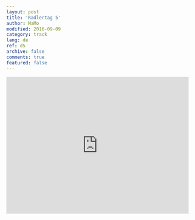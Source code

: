 ```yaml
---   
layout: post 
title: 'Radlertag 5'  
author: MaMo 
modified: 2016-09-09
category: track 
lang: de 
ref: d5
archive: false 
comments: true 
featured: false 
--- 
```


                                                                                                                                                                                                                                                                                                                                                                                                                                                                                                              

<iframe width='480' height='360' src='http://track-kit.net/maps_s3/?v=embed&track=229808  
.gpx' frameborder='0' allowfullscreen></iframe>